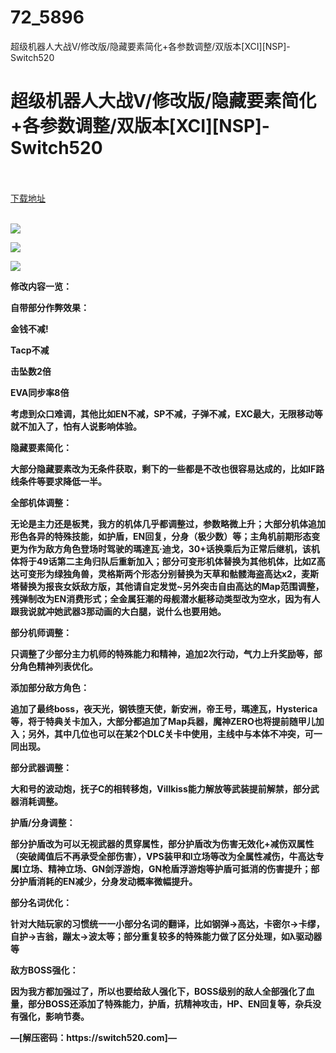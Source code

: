 # 72_5896
超级机器人大战V/修改版/隐藏要素简化+各参数调整/双版本[XCI][NSP]-Switch520
# 超级机器人大战V/修改版/隐藏要素简化+各参数调整/双版本[XCI][NSP]-Switch520
 <br/></br>
[下载地址](https://www.switch520.cc/article/5896 "下载地址")
<br/></br>

<p><span><strong><img src="https://ae01.alicdn.com/kf/U9a1b31bd2a034b829d669e0ebb06ae3eC.jpg"></strong></span></p>
<p><span><strong><img src="https://ae01.alicdn.com/kf/U35218286980741a9924aad8593b86ea90.jpg"></strong></span></p>
<p><span><strong><img src="https://ae01.alicdn.com/kf/U01018067fd514d988c0a428c44e59f67w.jpg"></strong></span></p>
<p></p>
<p></p>
<p><span><strong>修改内容一览：</strong></span></p>
<p></p>
<p><span><strong>自带部分作弊效果：</strong></span></p>
<p></p>
<p><span><strong>金钱不减!</strong></span></p>
<p><span><strong>Tacp不减</strong></span></p>
<p><span><strong>击坠数2倍</strong></span></p>
<p><span><strong>EVA同步率8倍</strong></span></p>
<p></p>
<p><span><strong>考虑到众口难调，其他比如EN不减，SP不减，子弹不减，EXC最大，无限移动等就不加入了，怕有人说影响体验。</strong></span></p>
<p></p>
<p><span><strong>隐藏要素简化：</strong></span></p>
<p><span><strong>大部分隐藏要素改为无条件获取，剩下的一些都是不改也很容易达成的，比如IF路线条件等要求降低一半。</strong></span></p>
<p></p>
<p><span><strong>全部机体调整：</strong></span></p>
<p><span><strong>无论是主力还是板凳，我方的机体几乎都调整过，参数略微上升；大部分机体追加形色各异的特殊技能，如护盾，EN回复，分身（极少数）等；主角机前期形态变更为作为敌方角色登场时驾驶的瑪達瓦·迪戈，30+话换乘后为正常后继机，该机体将于49话第二主角归队后重新加入；部分可变形机体替换为其他机体，比如Z高达可变形为绿独角兽，灵格斯两个形态分别替换为天草和骷髅海盗高达x2，麦斯塔替换为报丧女妖敌方版，其他请自定发觉~另外突击自由高达的Map范围调整，残弹制改为EN消费形式；全金属狂潮的母舰潜水艇移动类型改为空水，因为有人跟我说就冲她武器3那动画的大白腿，说什么也要用她。</strong></span></p>
<p></p>
<p></p>
<p></p>
<p><span><strong>部分机师调整：</strong></span></p>
<p><span><strong>只调整了少部分主力机师的特殊能力和精神，追加2次行动，气力上升奖励等，部分角色精神列表优化。</strong></span></p>
<p></p>
<p><span><strong>添加部分敌方角色：</strong></span></p>
<p><span><strong>追加了最终boss，夜天光，钢铁堕天使，新安洲，帝王号，瑪達瓦，Hysterica等，将于特典关卡加入，大部分都追加了Map兵器，魔神ZERO也将提前随甲儿加入；另外，其中几位也可以在某2个DLC关卡中使用，主线中与本体不冲突，可一同出现。</strong></span></p>
<p></p>
<p></p>
<p></p>
<p><span><strong>部分武器调整：</strong></span></p>
<p><span><strong>大和号的波动炮，抚子C的相转移炮，Villkiss能力解放等武装提前解禁，部分武器消耗调整。</strong></span></p>
<p></p>
<p></p>
<p></p>
<p><span><strong>护盾/分身调整：</strong></span></p>
<p><span><strong>部分护盾改为可以无视武器的贯穿属性，部分护盾改为伤害无效化+减伤双属性（突破阈值后不再承受全部伤害），VPS装甲和I立场等改为全属性减伤，牛高达专属I立场、精神立场、GN剑浮游炮，GN枪盾浮游炮等护盾可抵消的伤害提升；部分护盾消耗的EN减少，分身发动概率微幅提升。</strong></span></p>
<p></p>
<p></p>
<p></p>
<p><span><strong>部分名词优化：</strong></span></p>
<p><span><strong>针对大陆玩家的习惯统一一小部分名词的翻译，比如钢弹→高达，卡密尔→卡缪，自护→吉翁，蹦太→波太等；部分重复较多的特殊能力做了区分处理，如λ驱动器等</strong></span></p>
<p></p>
<p></p>
<p><span><strong>敌方BOSS强化：</strong></span></p>
<p><span><strong>因为我方都加强过了，所以也要给敌人强化下，BOSS级别的敌人全部强化了血量，部分BOSS还添加了特殊能力，护盾，抗精神攻击，HP、EN回复等，杂兵没有强化，影响节奏。</strong></span></p>
<p><span><strong>—[解压密码：https://switch520.com]—</strong></span></p>
